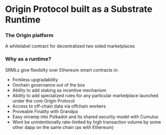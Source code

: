 # Origin Protocol built as a Substrate Runtime

### The Origin platform
A whitelabel contract for decentralized two sided marketplaces

### Why as a runtime?
SRMLs give flexibilty over Ethereum smart contracts in:
* Forkless upgradability
* Onchain governance out of the box
* Ability to add staking as incentive mechanism
* Ability to add specialized rules for any particular marketplace launched under the core Origin Protocol
* Access to off-chain data via offchain workers
* Proveable Finality with Grandpa
* Easy onramp into Polkadot and its shared security model with Cumulus
* Wont be unintentionally rate-limited by high transaction volume by some other dapp on the same chain (as with Ethereum)

